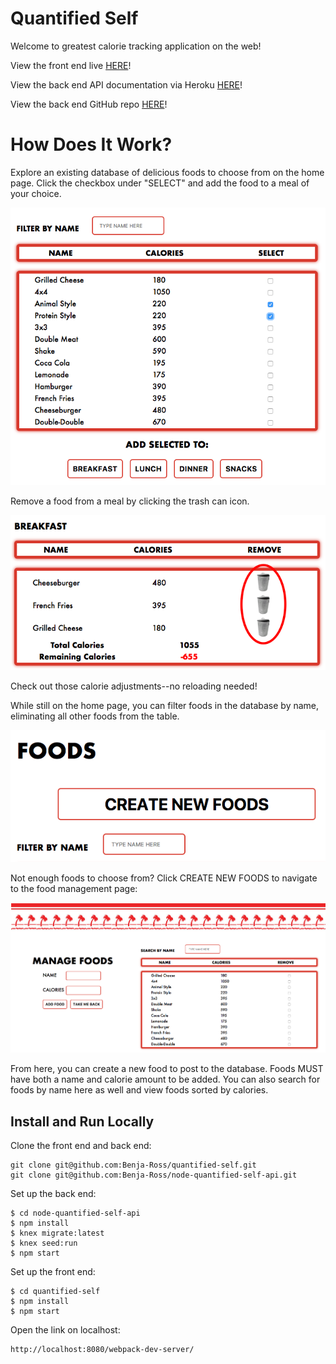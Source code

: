 # Quantified Self

Welcome to greatest calorie tracking application on the web!

View the front end live [HERE](https://benja-ross.github.io/quantified-self/)!

View the back end API documentation via Heroku [HERE](https://lit-basin-44778.herokuapp.com/)!

View the back end GitHub repo [HERE](https://github.com/Benja-Ross/node-quantified-self-api)!

# How Does It Work?

Explore an existing database of delicious foods to choose from on the home page. Click the checkbox under "SELECT" and add the food to a meal of your choice.

![foods table](https://github.com/rwilhel/bootstrap_tutorial/blob/master/QS-markdown-1.png)

Remove a food from a meal by clicking the trash can icon.

![trash can icons](https://github.com/rwilhel/bootstrap_tutorial/blob/master/QS-markdown-2.png)

Check out those calorie adjustments--no reloading needed!

While still on the home page, you can filter foods in the database by name, eliminating all other foods from the table.

![create new foods button](https://github.com/rwilhel/bootstrap_tutorial/blob/master/QS-markdown-3.png)

Not enough foods to choose from? Click CREATE NEW FOODS to navigate to the food management page:

![food management page](https://github.com/rwilhel/bootstrap_tutorial/blob/master/QS-markdown-4.png)

From here, you can create a new food to post to the database. Foods MUST have both a name and calorie amount to be added. You can also search for foods by name here as well and view foods sorted by calories.

## Install and Run Locally

Clone the front end and back end:

```shell
git clone git@github.com:Benja-Ross/quantified-self.git
git clone git@github.com:Benja-Ross/node-quantified-self-api.git
```

Set up the back end:

```shell
$ cd node-quantified-self-api
$ npm install
$ knex migrate:latest
$ knex seed:run
$ npm start
```

Set up the front end:

```shell
$ cd quantified-self
$ npm install
$ npm start
```

Open the link on localhost:

```
http://localhost:8080/webpack-dev-server/
```
